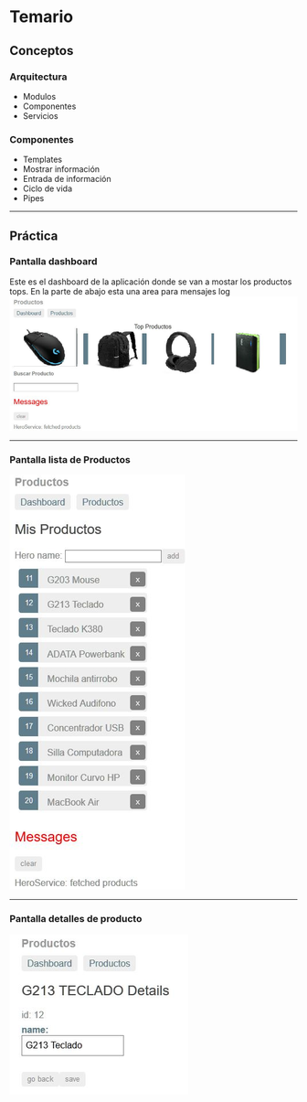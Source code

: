 #  Temario


## Conceptos  
### Arquitectura
* Modulos
* Componentes
* Servicios

### Componentes
* Templates
* Mostrar información
* Entrada de información
* Ciclo de vida
* Pipes
____
## Práctica
### Pantalla dashboard
Este es el dashboard de la aplicación donde se van a mostar los productos tops. En la parte de abajo esta una area para mensajes log
![DashBoard](https://github.com/Turtugilla/Ionic-CDIS/blob/master/Angular/imagenes/dashboard-products.JPG)
____
### Pantalla lista de Productos 
![DashBoard](https://github.com/Turtugilla/Ionic-CDIS/blob/master/Angular/imagenes/list-products.JPG)
____
### Pantalla detalles de producto 
![DashBoard](https://github.com/Turtugilla/Ionic-CDIS/blob/master/Angular/imagenes/details-products.JPG)








